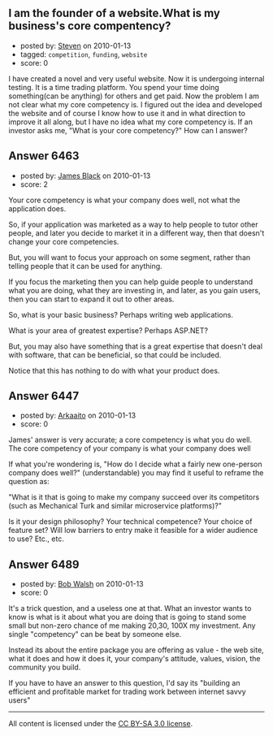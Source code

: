 ## I am the founder of a website.What is my business's core compentency?

- posted by: [Steven](https://stackexchange.com/users/-1/2233-steven) on 2010-01-13
- tagged: `competition`, `funding`, `website`
- score: 0

I have created a novel and very useful website. Now it is undergoing internal testing. It is a time trading platform. You spend your time doing something(can be anything) for others and get paid. Now the problem I am not clear what my core competency is. I figured out the idea and developed the website and of course I know how to use it and in what direction to improve it all along, but I have no idea what my core competency is. If an investor asks me, "What is your core competency?" How can I answer? 


## Answer 6463

- posted by: [James Black](https://stackexchange.com/users/-1/1074-james-black) on 2010-01-13
- score: 2

Your core competency is what your company does well, not what the application does.

So, if your application was marketed as a way to help people to tutor other people, and later you decide to market it in a different way, then that doesn't change your core competencies.

But, you will want to focus your approach on some segment, rather than telling people that it can be used for anything.

If you focus the marketing then you can help guide people to understand what you are doing, what they are investing in, and later, as you gain users, then you can start to expand it out to other areas.

So, what is your basic business?  Perhaps writing web applications.

What is your area of greatest expertise? Perhaps ASP.NET?  

But, you may also have something that is a great expertise that doesn't deal with software, that can be beneficial, so that could be included.

Notice that this has nothing to do with what your product does.


## Answer 6447

- posted by: [Arkaaito](https://stackexchange.com/users/-1/2221-arkaaito) on 2010-01-13
- score: 0

James' answer is very accurate; a core competency is what you do well.  The core competency of your company is what your company does well

If what you're wondering is, "How do I decide what a fairly new one-person company does well?" (understandable) you may find it useful to reframe the question as:

"What is it that is going to make my company succeed over its competitors (such as Mechanical Turk and similar microservice platforms)?"

Is it your design philosophy?  Your technical competence?  Your choice of feature set?  Will low barriers to entry make it feasible for a wider audience to use?  Etc., etc.


## Answer 6489

- posted by: [Bob Walsh](https://stackexchange.com/users/-1/346-bob-walsh) on 2010-01-13
- score: 0

It's a trick question, and a useless one at that. What an investor wants to know is what is it about what you are doing that is going to stand some small but non-zero chance of me making 20,30, 100X my investment. Any single "competency" can be beat by someone else.

Instead its about the entire package you are offering as value - the web site, what it does and how it does it, your company's attitude, values, vision, the community you build.

If you have to have an answer to this question, I'd say its "building an efficient and profitable market for trading work between internet savvy users"



---

All content is licensed under the [CC BY-SA 3.0 license](https://creativecommons.org/licenses/by-sa/3.0/).
